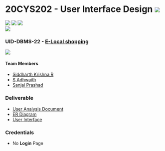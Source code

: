 # 20CYS202 - User Interface Design ![](https://img.shields.io/badge/-Live-green)
![](https://img.shields.io/badge/Batch-21CYS-lightgreen) ![](https://img.shields.io/badge/UG-blue) ![](https://img.shields.io/badge/Subject-UID-blue) <br/>
![](https://img.shields.io/badge/Category-BRIG-purple)

### UID-DBMS-22 - [E-Local shopping](https://siddharthkrishna-r.github.io/20CYS202-UID/Mini-Project)
![](https://img.shields.io/badge/Template-Partial-silver)

#### Team Members
- [Siddharth Krishna R]()
- [S Adhwaith]()
- [Sanjai Prashad]()

### Deliverable 
- [User Analysis Document](UID-DBMS-22_UAD.pdf)
- [ER Diagram](UID-DBMS-22_ER_Diagram.png)
- [User Interface](UI/)

### Credentials
- No **Login** Page



